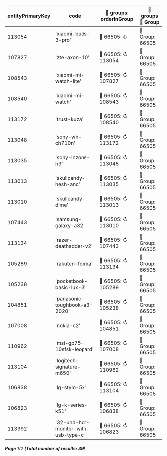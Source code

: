 | entityPrimaryKey | code                                 | 🔗 groups: orderInGroup | 🔗  groups 📄 Group |
| ---------------- | ------------------------------------ | ----------------------- | ------------------- |
| 113054           | 'xiaomi-buds-3-pro'                  | 🔗 66505: ⎆             | 📄 Group: 66505     |
| 107827           | 'zte-axon-10'                        | 🔗 66505: ↻ 113054      | 📄 Group: 66505     |
| 108543           | 'xiaomi-mi-watch-lite'               | 🔗 66505: ↻ 107827      | 📄 Group: 66505     |
| 108540           | 'xiaomi-mi-watch'                    | 🔗 66505: ↻ 108543      | 📄 Group: 66505     |
| 113172           | 'trust-kuza'                         | 🔗 66505: ↻ 108540      | 📄 Group: 66505     |
| 113048           | 'sony-wh-ch710n'                     | 🔗 66505: ↻ 113172      | 📄 Group: 66505     |
| 113035           | 'sony-inzone-h3'                     | 🔗 66505: ↻ 113048      | 📄 Group: 66505     |
| 113013           | 'skullcandy-hesh-anc'                | 🔗 66505: ↻ 113035      | 📄 Group: 66505     |
| 113010           | 'skullcandy-dime'                    | 🔗 66505: ↻ 113013      | 📄 Group: 66505     |
| 107443           | 'samsung-galaxy-a32'                 | 🔗 66505: ↻ 113010      | 📄 Group: 66505     |
| 113134           | 'razer-deathadder-v2'                | 🔗 66505: ↻ 107443      | 📄 Group: 66505     |
| 105289           | 'rakuten-forma'                      | 🔗 66505: ↻ 113134      | 📄 Group: 66505     |
| 105238           | 'pocketbook-basic-lux-3'             | 🔗 66505: ↻ 105289      | 📄 Group: 66505     |
| 104851           | 'panasonic-toughbook-a3-2020'        | 🔗 66505: ↻ 105238      | 📄 Group: 66505     |
| 107008           | 'nokia-c2'                           | 🔗 66505: ↻ 104851      | 📄 Group: 66505     |
| 110962           | 'msi-gp75-10sfsk-leopard'            | 🔗 66505: ↻ 107008      | 📄 Group: 66505     |
| 113104           | 'logitech-signature-m650'            | 🔗 66505: ↻ 110962      | 📄 Group: 66505     |
| 106838           | 'lg-stylo-5x'                        | 🔗 66505: ↻ 113104      | 📄 Group: 66505     |
| 106823           | 'lg-k-series-k51'                    | 🔗 66505: ↻ 106838      | 📄 Group: 66505     |
| 113392           | '32-uhd-hdr-monitor-with-usb-type-c' | 🔗 66505: ↻ 106823      | 📄 Group: 66505     |

###### **Page** 1/2 **(Total number of results: 39)**